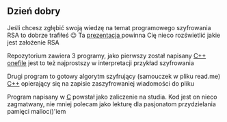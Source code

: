 ## Dzień dobry
<p>Jeśli chcesz zgłębić swoją wiedzę na temat programowego szyfrowania RSA to dobrze trafiłeś 😉 Ta <a href="https://informacja.github.io/RSA/"> prezentacja </a> powinna Cię nieco rozświetlić jakie jest założenie RSA </p>

<p>Repozytorium zawiera 3 programy, jako pierwszy został napisany <a href="./C++ onefile">C++ onefile</a>  jest to też najprostszy w interpretacji przykład szyfrowania</p>

<p>Drugi program to gotowy algorytm szyfrujący (samouczek w pliku read.me) <a href="./C++">C++</a>  opierający się na zapisie zaszyfrowaniej wiadomości do pliku</p>


<p>Program napisany w  <a href="./C">C</a> powstał jako zaliczenie na studia. Kod jest on nieco zagmatwany, nie mniej polecam jako lekturę dla pasjonatom przydzielania pamięci malloc()'iem</p> 
